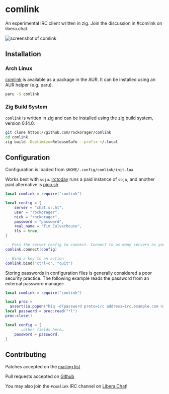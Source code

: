 # comlink

An experimental IRC client written in zig. Join the discussion in #comlink on
libera.chat.

![screenshot of comlink](screenshot.png)

## Installation

### Arch Linux

[comlink](https://aur.archlinux.org/packages/comlink) is available as a package in the AUR. It can be installed using an AUR helper (e.g. paru).

```sh
paru -S comlink
```

### Zig Build System

`comlink` is written in zig and can be installed using the zig build system,
version 0.14.0.

```sh
git clone https://github.com/rockorager/comlink
cd comlink
zig build -Doptimize=ReleaseSafe --prefix ~/.local
```

## Configuration

Configuration is loaded from `$HOME/.config/comlink/init.lua`

Works best with `soju`. [irctoday](https://irctoday.com) runs a paid instance of `soju`, and
another paid alternative is [pico.sh](https://pico.sh/irc)

```lua
local comlink = require("comlink")

local config = {
	server = "chat.sr.ht",
	user = "rockorager",
	nick = "rockorager",
	password = "password",
	real_name = "Tim Culverhouse",
	tls = true,
}

-- Pass the server config to connect. Connect to as many servers as you need
comlink.connect(config)

-- Bind a key to an action
comlink.bind("ctrl+c", "quit")
```

Storing passwords in configuration files is generally considered a poor
security practice. The following example reads the password from an external
password manager:

```lua
local comlink = require("comlink")

local proc =
  assert(io.popen("hiq -dFpassword proto=irc address=irc.example.com nickname=alex", "r"))
local password = proc:read("*l")
proc:close()

local config = {
	-- …other fields here…
	password = password,
}
```

## Contributing

Patches accepted on the [mailing list](https://lists.sr.ht/~rockorager/comlink)

Pull requests accepted on [Github](https://github.com/rockorager/comlink)

You may also join the `#comlink` IRC channel on [Libera.Chat](https://libera.chat/)!
